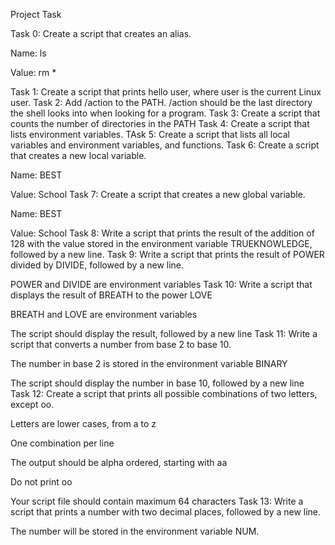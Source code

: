 Project Task

Task 0: Create a script that creates an alias.



Name: ls

Value: rm *

Task 1: Create a script that prints hello user, where user is the current Linux user.
Task 2: Add /action to the PATH. /action should be the last directory the shell looks into when looking for a program.
Task 3: Create a script that counts the number of directories in the PATH
Task 4: Create a script that lists environment variables.
TAsk 5: Create a script that lists all local variables and environment variables, and functions.
Task 6: Create a script that creates a new local variable.



Name: BEST

Value: School
Task 7: Create a script that creates a new global variable.



Name: BEST

Value: School
Task 8: Write a script that prints the result of the addition of 128 with the value stored in the environment variable TRUEKNOWLEDGE, followed by a new line.
Task 9: Write a script that prints the result of POWER divided by DIVIDE, followed by a new line.



POWER and DIVIDE are environment variables
Task 10: Write a script that displays the result of BREATH to the power LOVE



BREATH and LOVE are environment variables

The script should display the result, followed by a new line
Task 11: Write a script that converts a number from base 2 to base 10.



The number in base 2 is stored in the environment variable BINARY

The script should display the number in base 10, followed by a new line
Task 12: Create a script that prints all possible combinations of two letters, except oo.



Letters are lower cases, from a to z

One combination per line

The output should be alpha ordered, starting with aa

Do not print oo

Your script file should contain maximum 64 characters
Task 13: Write a script that prints a number with two decimal places, followed by a new line.



The number will be stored in the environment variable NUM.

